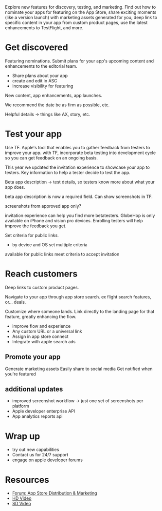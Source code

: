 

Explore new features for discovery, testing, and marketing. Find out how to nominate your apps for featuring on the App Store, share exciting moments (like a version launch) with marketing assets generated for you, deep link to specific content in your app from custom product pages, use the latest enhancements to TestFlight, and more.

# Get discovered

Featuring nominations.  Submit plans for your app's upcoming content and enhancements to the editorial team.

* Share plans about your app
* create and edit in ASC
* Increase visibility for featuring

New content, app enhancements, app launches.

We recommend the date be as firm as possible, etc.  

Helpful details -> things like AX, story, etc.

# Test your app

Use TF.  Apple's tool that enables you to gather feedback from testers to improve your app.  with TF, incorporate beta testing into development cycle so you can get feedback on an ongoing basis.

This year we updated the invitation experience to showcase your app to testers.  Key information to help a tester decide to test the app.

Beta app description -> test details, so testers know more about what your app does.  

beta app description is now a required field.  Can show screenshots in TF.  

screenshots from approved app only?

invitation experience can help you find more betatesters.  GlobeHop is only available on iPhone and vision pro devices.  Enrolling testers will help improve the feedback you get.

Set criteria for public links.  

* by device and OS
  set multiple criteria

available for public links
meet criteria to accept invitation



# Reach customers

Deep links to custom product pages.

Navigate to your app through app store search.  ex flight search features, or... deals.

Customize where someone lands.  Link directly to the landing page for that feature, greatly enhancing the flow.

* improve flow and experience
* Any custom URL or a universal link
* Assign in app store connect
* Integrate with apple search ads

## Promote your app

Generate marketing assets
Easily share to social media
Get notified when you're featured

## additional updates
* improved screenshot workflow -> just one set of screenshots per platform
* Apple developer enterprise API
* App analytics reports api


# Wrap up
* try out new capabilities
* Contact us for 24/7 support
* engage on apple developer forums


# Resources
* [Forum: App Store Distribution & Marketing](https://developer.apple.com/forums/topics/app-store-distribution-and-marketing?cid=vf-a-0010)
* [HD Video](https://devstreaming-cdn.apple.com/videos/wwdc/2024/10063/4/EF7DC136-639D-44B2-A7E2-6C0A41CD90DB/downloads/wwdc2024-10063_hd.mp4?dl=1)
* [SD Video](https://devstreaming-cdn.apple.com/videos/wwdc/2024/10063/4/EF7DC136-639D-44B2-A7E2-6C0A41CD90DB/downloads/wwdc2024-10063_sd.mp4?dl=1)